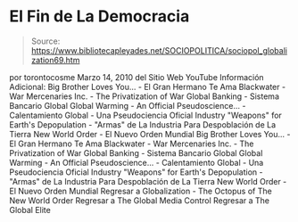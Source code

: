 # El Fin de La Democracia

> Source: https://www.bibliotecapleyades.net/SOCIOPOLITICA/sociopol_globalization69.htm

por torontocosme Marzo 14, 2010
del Sitio Web YouTube
Información Adicional:
Big Brother Loves You... - El Gran Hermano Te Ama Blackwater - War Mercenaries Inc. - The Privatization of War Global Banking - Sistema Bancario Global Global Warming - An Official Pseudoscience... - Calentamiento Global - Una Pseudociencia Oficial Industry "Weapons" for Earth's Depopulation - "Armas" de La Industria Para Despoblación de La Tierra New World Order - El Nuevo Orden Mundial
Big Brother Loves You... - El Gran Hermano Te Ama
Blackwater - War Mercenaries Inc. - The Privatization of War
Global Banking - Sistema Bancario Global
Global Warming - An Official Pseudoscience... - Calentamiento Global - Una Pseudociencia Oficial
Industry "Weapons" for Earth's Depopulation - "Armas" de La Industria Para Despoblación de La Tierra
New World Order - El Nuevo Orden Mundial
Regresar a Globalization - The Octopus of The New World Order
Regresar a The Global Media Control
Regresar a The Global Elite
